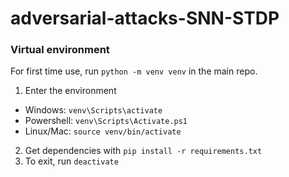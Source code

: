 # adversarial-attacks-SNN-STDP

### Virtual environment
For first time use, run ```python -m venv venv``` in the main repo.
1. Enter the environment
- Windows: ```venv\Scripts\activate```
- Powershell: ```venv\Scripts\Activate.ps1```
- Linux/Mac: ```source venv/bin/activate```
2. Get dependencies with ```pip install -r requirements.txt ```
3. To exit, run ```deactivate```